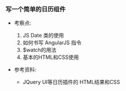 ### 写一个简单的日历组件

- 考察点:
    1. JS Date 类的使用
    2. 如何书写 AngularJS 指令
    3. $watch的用法
    5. 基本的HTML和CSS使用

- 参考资料:
    - JQuery UI等日历插件的 HTML结果和CSS
